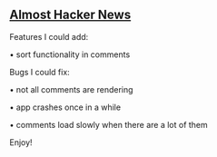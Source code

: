 ## <a href="hacker-news/">Almost Hacker News</a>

<a href='http://kimhjona.github.io/hacker-news'></a>

<p>Features I could add:</p>
<p>• sort functionality in comments</p>

<p>Bugs I could fix:</p>
<p>• not all comments are rendering</p>
<p>• app crashes once in a while</p>
<p>• comments load slowly when there are a lot of them</p>

Enjoy!
